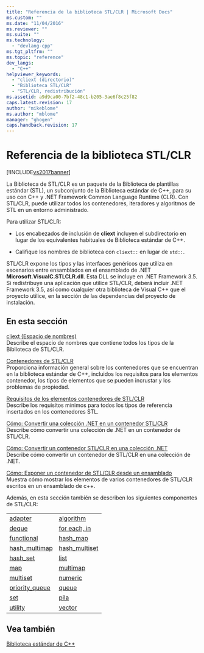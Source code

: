 ```yaml
---
title: "Referencia de la biblioteca STL/CLR | Microsoft Docs"
ms.custom: ""
ms.date: "11/04/2016"
ms.reviewer: ""
ms.suite: ""
ms.technology: 
  - "devlang-cpp"
ms.tgt_pltfrm: ""
ms.topic: "reference"
dev_langs: 
  - "C++"
helpviewer_keywords: 
  - "cliext (directorio)"
  - "Biblioteca STL/CLR"
  - "STL/CLR, redistribución"
ms.assetid: a9d9ca00-7bf2-48c1-b205-3ae6f8c25f82
caps.latest.revision: 17
author: "mikeblome"
ms.author: "mblome"
manager: "ghogen"
caps.handback.revision: 17
---
```

# Referencia de la biblioteca STL/CLR
[!INCLUDE[vs2017banner](../assembler/inline/includes/vs2017banner.md)]

La Biblioteca de STL\/CLR es un paquete de la Biblioteca de plantillas estándar \(STL\), un subconjunto de la Biblioteca estándar de C\+\+, para su uso con C\+\+ y .NET Framework Common Language Runtime \(CLR\).  Con STL\/CLR, puede utilizar todos los contenedores, iteradores y algoritmos de STL en un entorno administrado.  
  
 Para utilizar STL\/CLR:  
  
-   Los encabezados de inclusión de **cliext** incluyen el subdirectorio en lugar de los equivalentes habituales de Biblioteca estándar de C\+\+.  
  
-   Califique los nombres de biblioteca con `cliext::` en lugar de `std::`.  
  
 STL\/CLR expone los tipos y las interfaces genéricos que utiliza en escenarios entre ensamblados en el ensamblado de .NET **Microsoft.VisualC.STLCLR.dll**.  Esta DLL se incluye en .NET Framework 3.5.  Si redistribuye una aplicación que utilice STL\/CLR, deberá incluir .NET Framework 3.5, así como cualquier otra biblioteca de Visual C\+\+ que el proyecto utilice, en la sección de las dependencias del proyecto de instalación.  
  
## En esta sección  
 [cliext \(Espacio de nombres\)](../dotnet/cliext-namespace.md)  
 Describe el espacio de nombres que contiene todos los tipos de la Biblioteca de STL\/CLR.  
  
 [Contenedores de STL\/CLR](../dotnet/stl-clr-containers.md)  
 Proporciona información general sobre los contenedores que se encuentran en la biblioteca estándar de C\+\+, incluidos los requisitos para los elementos contenedor, los tipos de elementos que se pueden incrustar y los problemas de propiedad.  
  
 [Requisitos de los elementos contenedores de STL\/CLR](../dotnet/requirements-for-stl-clr-container-elements.md)  
 Describe los requisitos mínimos para todos los tipos de referencia insertados en los contenedores STL.  
  
 [Cómo: Convertir una colección .NET en un contenedor STL\/CLR](../dotnet/how-to-convert-from-a-dotnet-collection-to-a-stl-clr-container.md)  
 Describe cómo convertir una colección de .NET en un contenedor de STL\/CLR.  
  
 [Cómo: Convertir un contenedor STL\/CLR en una colección .NET](../dotnet/how-to-convert-from-a-stl-clr-container-to-a-dotnet-collection.md)  
 Describe cómo convertir un contenedor de STL\/CLR en una colección de .NET.  
  
 [Cómo: Exponer un contenedor de STL\/CLR desde un ensamblado](../dotnet/how-to-expose-an-stl-clr-container-from-an-assembly.md)  
 Muestra cómo mostrar los elementos de varios contenedores de STL\/CLR escritos en un ensamblado de c\+\+.  
  
 Además, en esta sección también se describen los siguientes componentes de STL\/CLR:  
  
|||  
|-|-|  
|[adapter](../dotnet/adapter-stl-clr.md)|[algorithm](../dotnet/algorithm-stl-clr.md)|  
|[deque](../dotnet/deque-stl-clr.md)|[for each, in](../dotnet/for-each-in.md)|  
|[functional](../dotnet/functional-stl-clr.md)|[hash\_map](../dotnet/hash-map-stl-clr.md)|  
|[hash\_multimap](../dotnet/hash-multimap-stl-clr.md)|[hash\_multiset](../dotnet/hash-multiset-stl-clr.md)|  
|[hash\_set](../dotnet/hash-set-stl-clr.md)|[list](../dotnet/list-stl-clr.md)|  
|[map](../dotnet/map-stl-clr.md)|[multimap](../dotnet/multimap-stl-clr.md)|  
|[multiset](../dotnet/multiset-stl-clr.md)|[numeric](../dotnet/numeric-stl-clr.md)|  
|[priority\_queue](../dotnet/priority-queue-stl-clr.md)|[queue](../dotnet/queue-stl-clr.md)|  
|[set](../dotnet/set-stl-clr.md)|[pila](../dotnet/stack-stl-clr.md)|  
|[utility](../dotnet/utility-stl-clr.md)|[vector](../dotnet/vector-stl-clr.md)|  
  
## Vea también  
 [Biblioteca estándar de C\+\+](../standard-library/cpp-standard-library-reference.md)